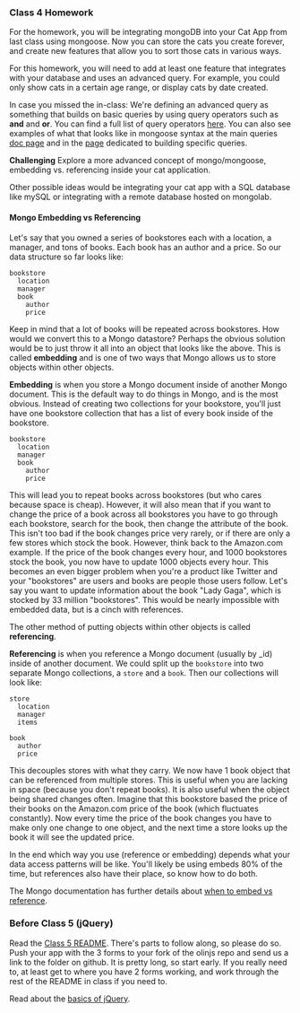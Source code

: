 ### Class 4 Homework
For the homework, you will be integrating mongoDB into your Cat App from last class using mongoose. Now you can store the cats you create forever, and create new features that allow you to sort those cats in various ways.

For this homework, you will need to add at least one feature that integrates with your database and uses an advanced query. For example, you could only show cats in a certain age range, or display cats by date created.

In case you missed the in-class:
We're defining an advanced query as something that builds on basic queries by using query operators such as **and** and **or**. You can find a full list of query operators [here](https://docs.mongodb.org/manual/reference/operator/query/#query-selectors). You can also see examples of what that looks like in mongoose syntax at the main queries [doc page](http://mongoosejs.com/docs/queries.html) and in the [page](https://docs.mongodb.org/manual/tutorial/query-documents/) dedicated to building specific queries.

**Challenging** Explore a more advanced concept of mongo/mongoose, embedding vs. referencing inside your cat application.

Other possible ideas would be integrating your cat app with a SQL database like mySQL or integrating with a remote database hosted on mongolab.

#### Mongo Embedding vs Referencing
Let's say that you owned a series of bookstores each with a location,
a manager, and tons of books. Each book has an author and a price.
So our data structure so far looks like:
```
bookstore
  location
  manager
  book
    author
    price
```
Keep in mind that a lot of books will be repeated across bookstores.
How would we convert this to a Mongo datastore?
Perhaps the obvious solution would be to just throw it all into an object that looks like the above.
This is called **embedding** and is one of two ways that Mongo allows us to store objects within other objects.

**Embedding** is when you store a Mongo document inside of another Mongo document.
This is the default way to do things in Mongo, and is the most obvious.
Instead of creating two collections for your bookstore,
you'll just have one bookstore collection that has a list of every book inside of the bookstore.
```
bookstore
  location
  manager
  book
    author
    price
```

This will lead you to repeat books across bookstores (but who cares because space is cheap).
However, it will also mean that if you want to change the price of a book across all bookstores you have to go through each bookstore,
search for the book, then change the attribute of the book.
This isn't too bad if the book changes price very rarely, or if there are only a few stores which stock the book.
However, think back to the Amazon.com example.
If the price of the book changes every hour, and 1000 bookstores stock the book,
you now have to update 1000 objects every hour.
This becomes an even bigger problem when you're a product like Twitter and your
"bookstores" are users and books are people those users follow. Let's say you want
to update information about the book "Lady Gaga", which is stocked by 33 million "bookstores".
This would be nearly impossible with embedded data, but is a cinch with references.

The other method of putting objects within other objects is called **referencing**.

**Referencing** is when you reference a Mongo document (usually by _id)
inside of another document.
We could split up the `bookstore` into two separate Mongo collections,
a `store` and a `book`.
Then our collections will look like:
```
store
  location
  manager
  items
```
```
book
  author
  price
```
This decouples stores with what they carry.
We now have 1 book object that can be referenced from multiple stores.
This is useful when you are lacking in space (because you don't repeat books).
It is also useful when the object being shared changes often.
Imagine that this bookstore based the price of their books on the Amazon.com price of the book (which fluctuates constantly).
Now every time the price of the book changes you have to make only one change to one object,
and the next time a store looks up the book it will see the updated price.



In the end which way you use (reference or embedding) depends what your data access patterns will be like.
You'll likely be using embeds 80% of the time, but references also have their place, so know how to do both.

The Mongo documentation has further details about [when to embed vs reference](http://docs.mongodb.org/manual/core/data-model-design/).

### Before Class 5 (jQuery)
Read the [Class 5 README](https://github.com/olinjs/olinjs/blob/master/lessons/04-client-jquery-ajax/README.md). There's parts to follow along, so please do so. Push your app with the 3 forms to your fork of the olinjs repo and send us a link to the folder on github. It is pretty long, so start early. If you really need to, at least get to where you have 2 forms working, and work through the rest of the README in class if you need to.

 Read about the [basics of jQuery](http://jqfundamentals.com/chapter/jquery-basics).
